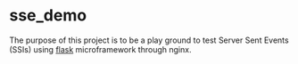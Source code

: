 sse_demo
========

The purpose of this project is to be a play ground to test Server Sent Events (SSIs) using [flask](http://flask.pocoo.org) microframework through nginx.